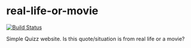 # real-life-or-movie

[![Build Status](https://travis-ci.org/athieriot/real-life-or-movie.svg?branch=master)](https://travis-ci.org/athieriot/real-life-or-movie)

Simple Quizz website. Is this quote/situation is from real life or a movie?
